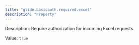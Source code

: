 ```yaml
---
title: "glide.basicauth.required.excel"
description: "Property"
---
```


Description: Require authorization for incoming Excel requests.

Value: `true`
